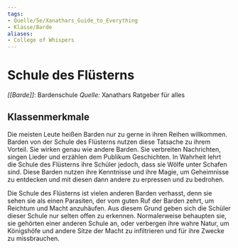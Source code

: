 ```yaml
---
tags:
- Quelle/5e/Xanathars_Guide_to_Everything
- Klasse/Barde
aliases: 
- College of Whispers
---
```

# Schule des Flüsterns
_[[Barde]]_: Bardenschule
_Quelle:_ Xanathars Ratgeber für alles

## Klassenmerkmale
Die meisten Leute heißen Barden nur zu gerne in ihren Reihen willkommen. Barden von der Schule des Flüsterns nutzen diese Tatsache zu ihrem Vorteil. Sie wirken genau wie andere Barden. Sie verbreiten Nachrichten, singen Lieder und erzählen dem Publikum Geschichten. In Wahrheit lehrt die Schule des Flüsterns ihre Schüler jedoch, dass sie Wölfe unter Schafen sind. Diese Barden nutzen ihre Kenntnisse und ihre Magie, um Geheimnisse zu entdecken und mit diesen dann andere zu erpressen und zu bedrohen.

Die Schule des Flüsterns ist vielen anderen Barden verhasst, denn sie sehen sie als einen Parasiten, der vom guten Ruf der Barden zehrt, um Reichtum und Macht anzuhäufen. Aus diesem Grund geben sich die Schüler dieser Schule nur selten offen zu erkennen. Normalerweise behaupten sie, sie gehörten einer anderen Schule an, oder verbergen ihre wahre Natur, um Königshöfe und andere Sitze der Macht zu infiltrieren und für ihre Zwecke zu missbrauchen.